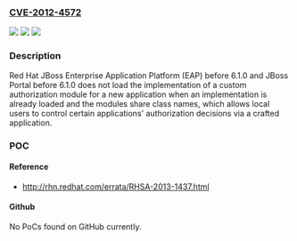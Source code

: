 ### [CVE-2012-4572](https://cve.mitre.org/cgi-bin/cvename.cgi?name=CVE-2012-4572)
![](https://img.shields.io/static/v1?label=Product&message=n%2Fa&color=blue)
![](https://img.shields.io/static/v1?label=Version&message=%3D%20n%2Fa%20&color=brighgreen)
![](https://img.shields.io/static/v1?label=Vulnerability&message=n%2Fa&color=brighgreen)

### Description

Red Hat JBoss Enterprise Application Platform (EAP) before 6.1.0 and JBoss Portal before 6.1.0 does not load the implementation of a custom authorization module for a new application when an implementation is already loaded and the modules share class names, which allows local users to control certain applications' authorization decisions via a crafted application.

### POC

#### Reference
- http://rhn.redhat.com/errata/RHSA-2013-1437.html

#### Github
No PoCs found on GitHub currently.

